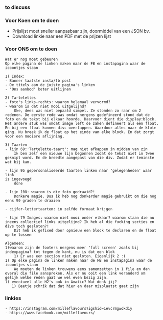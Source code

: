 ### to discuss

### Voor Koen om te doen
- Prijslijst moet sneller aanpasbaar zijn, doormiddel van een JSON bv.
- Download linkie naar een PDF met de prijzen lijst

### Voor ONS om te doen

    Wat er nog moet gebeuren
    Op elke pagina de linken maken naar de FB en instapagina waar de
    icoontjes staan

    1) Index:
    - Banner laatste insta/fb post
    - De titels aan de juiste pagina's linken
    - 'Ons aanbod' beter uitlijnen

    2) Tartelettes
    - foto's links-rechts: waarom helemaal vervormd?
    - waarom is dat niet mooi uitgelijnd?
        Oke, dees was niet bepaald simpel. Ze stonden zo raar om 2 redenen. De eerste rede was omdat nergens gedefineerd stond dat de foto en de tekst bij elkaar hoorde. Daarvoor dient die display:block. Het andere stuk was omdat image left de zaken defineert als een float. En bij een float kunnen divs overlappen. Waardoor alles naar de klote ging. Nu breek ik de float op het einde van elke block. En dat zorgt voor een mooiere aflijning.

    3) Taarten
    - lijn 69:'Tartelette-taart': mag niet afkappen in midden van zin
        Ik ben zelf een nieuwe lijn begonnen zodat de tekst niet in twee geknipt word. En de breedte aangepast van die div. Zodat er teminste wat bij kan.

    - lijn 95 gepersonaliseerde taarten linken naar 'gelegenheden' waar link
    is ingevoegd
        done

    - lijn 108: waarom is die foto gedraaid?!
        Donkere magie. Dus ik heb nog donkerder magie gebruikt om die nog eens 90 graden te draaien

    - cijfer-lettertaarten: in zelfde formaat krijgen
    
    - lijn 79 Images: waarom niet mooi onder elkaar? waarom staan die nu
    ineens collectief links uitgelijnd? Ik heb al die fucking secties en
    divs toch gesloten?!
        Dit heb ik gefixed door opnieuw een block te declaren en de float op te lossen

    Algemeen:
    1)waarom zijn de footers nergens meer 'full screen' zoals bij indexpagina? tot tegen de kant, nu is dat een blok
        1) Er was een section niet gesloten. Eigenlijk 2 :)
    1) Op elke pagina de linken maken naar de FB en instapagina waar de
    icoontjes staan
        We moeten de linken trouwens eens samenzetten in 1 file en dan overal die file aanspreken. Als er nu ooit een link veranderd om gelijk welke reden gaat we wel even bezig zijn.
    1) eventueel alle H2's ook in Amatic? Wat denk jij?
       1) Beetje schrik dat dat hier en daar misplaatst gaat zijn


### linkies

    - https://instagram.com/milleflavours?igshid=1evcrmgwokdiy
    - https://www.facebook.com/milleflavours/